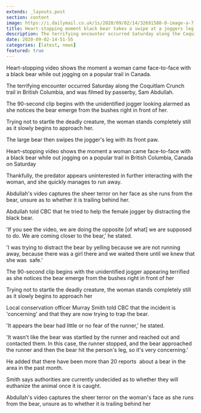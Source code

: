 ```yaml
---
extends: _layouts.post
section: content
image: https://i.dailymail.co.uk/1s/2020/09/02/14/32691588-0-image-a-7_1599054051680.jpg 
title: Heart-stopping moment black bear takes a swipe at a joggers leg on a popular hiking trail 
description: The terrifying encounter occurred Saturday along the Coquitlam Crunch trail in British Columbia, and was filmed by passerby, Sam Abdullah. 
date: 2020-09-02-14-51-55 
categories: [latest, news] 
featured: true 
--- 
```

Heart-stopping video shows the moment a woman came face-to-face with a black bear while out jogging on a popular trail in Canada. 

The terrifying encounter occurred Saturday along the Coquitlam Crunch trail in British Columbia, and was filmed by passerby, Sam Abdullah. 

The 90-second clip begins with the unidentified jogger looking alarmed as she notices the bear emerge from the bushes right in front of her.  

Trying not to startle the deadly creature, the woman stands completely still as it slowly begins to approach her. 

The large bear then swipes the jogger's leg with its front paw. 

Heart-stopping video shows the moment a woman came face-to-face with a black bear while out jogging on a popular trail in British Columbia, Canada on Saturday 

Thankfully, the predator appears uninterested in further interacting with the woman, and she quickly manages to run away. 

Abdullah's video captures the sheer terror on her face as she runs from the bear, unsure as to whether it is trailing behind her.  

Abdullah told CBC that he tried to help the female jogger by distracting the black bear. 

'If you see the video, we are doing the opposite [of what] we are supposed to do. We are coming closer to the bear,' he stated. 

'I was trying to distract the bear by yelling because we are not running away, because there was a girl there and we waited there until we knew that she was  safe.'

The 90-second clip begins with the unidentified jogger appearing terrified as she notices the bear emerge from the bushes right in front of her

Trying not to startle the deadly creature, the woman stands completely still as it slowly begins to approach her

Local conservation officer Murray Smith told CBC that the incident is 'concerning' and that they are now trying to trap the bear. 

'It appears the bear had little or no fear of the runner,' he stated. 

'It wasn't like the bear was startled by the runner and reached out and contacted them. In this case, the runner stopped, and the bear approached the runner and then the bear hit the person's leg, so it's very concerning.' 

He added that there have been more than 20 reports  about a bear in the area in the past month. 

Smith says authorities are currently undecided as to whether they will euthanize the animal once it is caught. 

Abdullah's video captures the sheer terror on the woman's face as she runs from the bear, unsure as to whether it is trailing behind her

